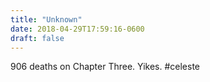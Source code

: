 ```yaml
---
title: "Unknown"
date: 2018-04-29T17:59:16-0600
draft: false
---
```


906 deaths on Chapter Three. Yikes. #celeste
